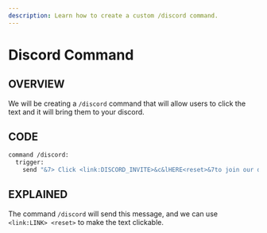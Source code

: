 ```yaml
---
description: Learn how to create a custom /discord command.
---
```


# Discord Command

## OVERVIEW

We will be creating a `/discord` command that will allow users to click the text and it will bring them to your discord.

## CODE

```vb
command /discord:
  trigger:
    send "&7> Click <link:DISCORD_INVITE>&c&lHERE<reset>&7to join our discord."
```

## EXPLAINED

The command `/discord` will send this message, and we can use `<link:LINK> <reset>` to make the text clickable.
